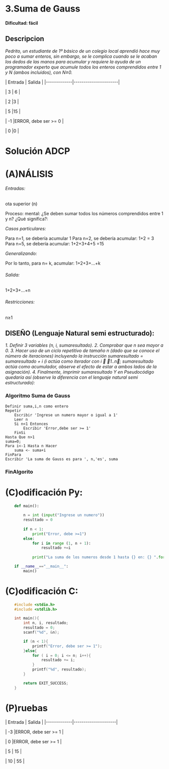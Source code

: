 # 3.Suma de Gauss 

#### Dificultad: fácil

## Descripcion
*Pedrito, un estudiante de 1º básico de un colegio local aprendió hace muy poco a sumar enteros, sin embargo, se le complica cuando se le acaban los dedos de las manos para acumular y requiere la ayuda de un programador experto que acumule todos los enteros comprendidos entre 1 y N (ambos incluidos), con N≥0.* 



|      Entrada | Salida              |
\|-------------|----------------------|

| 3            | 6                   |

| 2            |3                    |

| 5            |15                   |

| -1           |ERROR, debe ser >= 0 |

| 0            |0                    |


# Solución ADCP

# (A)NÁLISIS

###### Entradas:   
ota superior (n)

Proceso: mental: ¿Se deben sumar todos los números comprendidos entre 1 y n? ¿Qué significa?:

*Casos particulares:*

Para n=1, se debería acumular 1
Para n=2, se debería acumular: 1+2 = 3
Para n=5, se debería acumular: 1+2+3+4+5 =15

*Generalizando:*

Por lo tanto, para n= k, acumular: 1+2+3+...+k  

###### Salida: 
1+2+3+…+n

###### Restricciones: 
n≥1

## DISEÑO (Lenguaje Natural semi estructurado):


*1.	Definir 3 variables (n, i, sumaresultado).* 
*2.	Comprobar que n sea mayor a 0.* 
*3.	Hacer uso de un ciclo repetitivo de  tamaño n (dado que se conoce el número de iteraciones)*
    *incluyendo la instrucción sumaresultado = sumaresultado + i (i actúa como iterador con i  1..n;* 
    *sumaresultado actúa como acumulador, observe el efecto de estar a ambos lados de la asignación).* 
*4.	Finalmente, imprimir sumaresultado*
    *Y en Pseudocódigo quedaría así (observe la diferencia con el lenguaje natural semi estructurado):*

### Algoritmo Suma de Gauss
    Definir suma,i,n como entero
    Repetir
        Escribir 'Ingrese un numero mayor o igual a 1'
        Leer n 
        Si n<1 Entonces
            Escribir 'Error,debe ser >= 1'
        FinSi
    Hasta Que n>1
    suma=0;
    Para i<-1 Hasta n Hacer
        suma <- suma+i
    FinPara
    Escribir 'La suma de Gauss es para ', n,'es', suma
### FinAlgorito

# (C)odificación Py:
```py
    def main():
        
        n = int (input("Ingrese un numero"))
        resultado = 0
        
        if n < 1:
            print("Error, debe >=1")
        else:
            for i in range (1, n + 1):
                resultado +=i
                
            print("La suma de los numeros desde 1 hasta {} en: {} ".format(n, resultado))

    if __name__=="__main__":
        main()
```
# (C)odificación C:
```c
    #include <stdio.h>
    #include <stdlib.h>

    int main(){
        int n, i, resultado;
        resultado = 0;
        scanf("%d", &n);

        if (n < 1){
            printf("Error, debe ser >= 1");
        }else{
            for ( i = 0; i <= n; i++){
                resultado += i;
            }
            printf("%d", resultado);
        }

        return EXIT_SUCCESS;
    }
```
# (P)ruebas


|      Entrada | Salida              |
\|-------------|---------------------|

| -3           |ERROR, debe ser >= 1 |

| 0            |ERROR, debe ser >= 1 |

| 5            | 15                  |

| 10           | 55                  |

